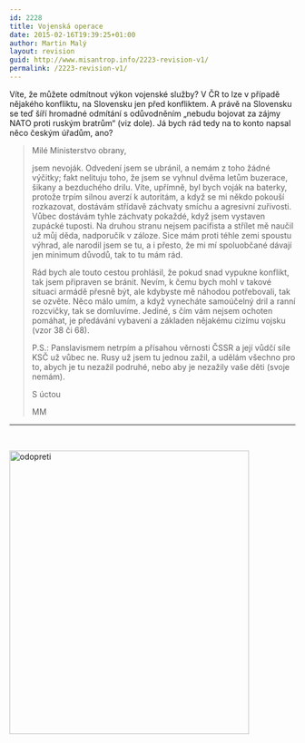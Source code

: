 ```yaml
---
id: 2228
title: Vojenská operace
date: 2015-02-16T19:39:25+01:00
author: Martin Malý
layout: revision
guid: http://www.misantrop.info/2223-revision-v1/
permalink: /2223-revision-v1/
---
```

Víte, že můžete odmítnout výkon vojenské služby? V ČR to lze v případě nějakého konfliktu, na Slovensku jen před konfliktem. A právě na Slovensku se teď šíří hromadné odmítání s odůvodněním &#8222;nebudu bojovat za zájmy NATO proti ruským bratrům&#8220; (viz dole). Já bych rád tedy na to konto napsal něco českým úřadům, ano?

<!--more-->

> Milé Ministerstvo obrany,
> 
> jsem nevoják. Odvedení jsem se ubránil, a nemám z toho žádné výčitky; fakt nelituju toho, že jsem se vyhnul dvěma letům buzerace, šikany a bezduchého drilu. Víte, upřímně, byl bych voják na baterky, protože trpím silnou averzí k autoritám, a když se mi někdo pokouší rozkazovat, dostávám střídavě záchvaty smíchu a agresivní zuřivosti. Vůbec dostávám tyhle záchvaty pokaždé, když jsem vystaven zupácké tuposti. Na druhou stranu nejsem pacifista a střílet mě naučil už můj děda, nadporučík v záloze. Sice mám proti téhle zemi spoustu výhrad, ale narodil jsem se tu, a i přesto, že mi mí spoluobčané dávají jen minimum důvodů, tak to tu mám rád.
> 
> Rád bych ale touto cestou prohlásil, že pokud snad vypukne konflikt, tak jsem připraven se bránit. Nevím, k čemu bych mohl v takové situaci armádě přesně být, ale kdybyste mě náhodou potřebovali, tak se ozvěte. Něco málo umím, a když vynecháte samoúčelný dril a ranní rozcvičky, tak se domluvíme. Jediné, s čím vám nejsem ochoten pomáhat, je předávání vybavení a základen nějakému cizímu vojsku (vzor 38 či 68).
> 
> P.S.: Panslavismem netrpím a přísahou věrnosti ČSSR a její vůdčí síle KSČ už vůbec ne. Rusy už jsem tu jednou zažil, a udělám všechno pro to, abych je tu nezažil podruhé, nebo aby je nezažily vaše děti (svoje nemám).
> 
> S úctou
> 
> MM

* * *

&nbsp;

[<img class="aligncenter size-medium wp-image-2224" src="http://www.misantrop.info/wp-content/uploads/2015/02/odopreti-422x500.jpg" alt="odopreti" width="422" height="500" srcset="https://www.misantrop.info/wp-content/uploads/2015/02/odopreti-422x500.jpg 422w, https://www.misantrop.info/wp-content/uploads/2015/02/odopreti-168x200.jpg 168w, https://www.misantrop.info/wp-content/uploads/2015/02/odopreti.jpg 811w" sizes="(max-width: 422px) 100vw, 422px" />](http://www.misantrop.info/wp-content/uploads/2015/02/odopreti.jpg)
